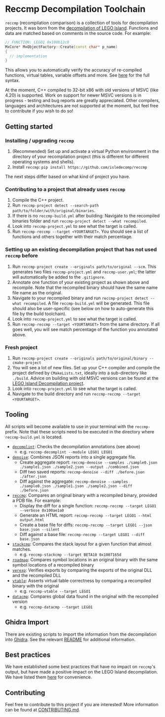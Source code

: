 # Reccmp Decompilation Toolchain

`reccmp` (recompilation comparison) is a collection of tools for decompilation projects. It was born from the [decompilation of LEGO Island](https://github.com/isledecomp/isle). Functions and data are matched based on comments in the source code. For example:
```cpp
// FUNCTION: LEGO1 0x100b12c0
MxCore* MxObjectFactory::Create(const char* p_name)
{
  // implementation
}
```
This allows you to automatically verify the accuracy of re-compiled functions, virtual tables, variable offsets and more. See [here](docs/annotations.md) for the full syntax.

At the moment, C++ compiled to 32-bit x86 with old versions of MSVC (like 4.20) is supported. Work on support for newer MSVC versions is in progress - testing and bug reports are greatly appreciated. Other compilers, languages and architectures are not supported at the moment, but feel free to contribute if you wish to do so!

## Getting started

### Installing / upgrading `reccmp`
1. (Recommended) Set up and activate a virtual Python environment in the directory of your recompilation project (this is different for different operating systems and shells).
2. Install `reccmp`: `pip install https://github.com/isledecomp/reccmp`

The next steps differ based on what kind of project you have.

### Contributing to a project that already uses `reccmp`
1. Compile the C++ project.
2. Run `reccmp-project detect --search-path path/to/folder/with/original/binaries`.
3. If there is no `reccmp-build.yml` after building: Navigate to the recompiled binaries folder and run `reccmp-project detect --what recompiled`.
4. Look into `reccmp-project.yml` to see what the target is called.
5. Run `reccmp-reccmp --target <YOURTARGET>`. You should see a list of functions and others together with their match percentage.

### Setting up an existing decompilation project that has not used `reccmp` before

1. Run `reccmp-project create --originals path/to/original --scm`. This generates two files `reccmp-project.yml` and `reccmp-user.yml`; the latter will automatically be added to the `.gitignore`.
2. Annotate one function of your existing project as shown above and recompile. Note that the recompiled binary should have the same name file name as the original.
3. Navigate to your recompiled binary and run `reccmp-project detect --what recompiled`. A file `reccmp-build.yml` will be generated. This file should also be user-specific (see below on how to auto-generate this file by the build toolchain).
4. Look into `reccmp-project.yml` to see what the target is called.
5. Run `reccmp-reccmp --target <YOURTARGET>` from the same directory. If all goes well, you will see match percentage of the function you annotated above.

### Fresh project

1. Run `reccmp-project create --originals path/to/original/binary --cmake-project`
2. You will see a lot of new files. Set up your C++ compiler and compile the project defined by `CMakeLists.txt`, ideally into a sub-directory like `./build`. Advice on building with old MSVC versions can be found at the [LEGO Island Decompilation project](https://github.com/isledecomp/isle).
3. Look into `reccmp-project.yml` to see what the target is called.
4. Navigate to the build directory and run `reccmp-reccmp --target <YOURTARGET>`.

## Tooling

All scripts will become available to use in your terminal with the `reccmp-` prefix. Note that these scripts need to be executed in the directory where `reccmp-build.yml` is located.

* [`decomplint`](/reccmp/tools/decomplint.py): Checks the decompilation annotations (see above)
    * e.g. `reccmp-decomplint --module LEGO1 LEGO1`
* [`denoise`](/reccmp/tools/denoise.py): Combines JSON reports into a single aggregate file.
    * Create aggregate report: `reccmp-denoise --samples ./sample0.json ./sample1.json ./sample2.json --output ./combined.json`
    * Diff two saved reports: `reccmp-denoise --diff ./before.json ./after.json`
    * Diff against the aggregate: `reccmp-denoise --samples ./sample0.json ./sample1.json ./sample2.json --diff ./before.json`
* [`reccmp`](/reccmp/tools/asmcmp.py): Compares an original binary with a recompiled binary, provided a PDB file. For example:
    * Display the diff for a single function: `reccmp-reccmp --target LEGO1 --verbose 0x100ae1a0`
    * Generate an HTML report: `reccmp-reccmp --target LEGO1 --html output.html`
    * Create a base file for diffs: `reccmp-reccmp --target LEGO1 --json base.json --silent`
    * Diff against a base file: `reccmp-reccmp --target LEGO1 --diff base.json`
* [`stackcmp`](/reccmp/tools/stackcmp.py): Compares the stack layout for a given function that almost matches.
    * e.g. `reccmp-stackcmp --target BETA10 0x1007165d`
* [`roadmap`](/reccmp/tools/roadmap.py): Compares symbol locations in an original binary with the same symbol locations of a recompiled binary
* [`verexp`](/reccmp/tools/verexp.py): Verifies exports by comparing the exports of the original DLL and the recompiled DLL
* [`vtable`](/reccmp/tools/vtable.py): Asserts virtual table correctness by comparing a recompiled binary with the original
    * e.g. `reccmp-vtable --target LEGO1`
* [`datacmp`](/reccmp/tools/datacmp.py): Compares global data found in the original with the recompiled version
    * e.g. `reccmp-datacmp --target LEGO1`

## Ghidra Import

There are existing scripts to import the information from the decompilation into [Ghidra](https://github.com/NationalSecurityAgency/ghidra). See the relevant [README](reccmp/ghidra_scripts/README.md) for additional information.

## Best practices

We have established some best practices that have no impact on `reccmp`'s output, but have made a positive impact on the LEGO Island decompilation. We have listed them [here](docs/recommendations.md) for convenience.


## Contributing

Feel free to contribute to this project if you are interested! More information can be found at [CONTRIBUTING.md](./CONTRIBUTING.md).
